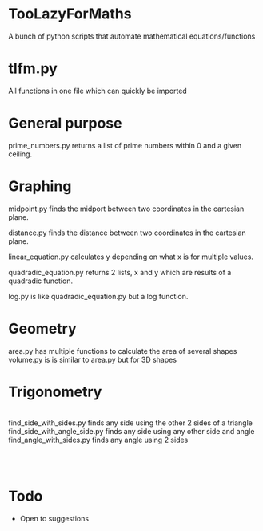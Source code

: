 # TooLazyForMaths
A bunch of python scripts that automate mathematical equations/functions
<br>
# tlfm.py
All functions in one file which can quickly be imported
<br>
# General purpose
prime_numbers.py returns a list of prime numbers within 0 and a given ceiling.
<br>
# Graphing
midpoint.py finds the midport between two coordinates in the cartesian plane.

distance.py finds the distance between two coordinates in the cartesian plane.

linear_equation.py calculates y depending on what x is for multiple values.

quadradic_equation.py returns 2 lists, x and y which are results of a quadradic function. 

log.py is like quadradic_equation.py but a log function.
<br>
# Geometry
area.py has multiple functions to calculate the area of several shapes
volume.py is is similar to area.py but for 3D shapes
<br>
# Trigonometry
<br>
find_side_with_sides.py finds any side using the other 2 sides of a triangle
find_side_with_angle_side.py finds any side using any other side and angle
find_angle_with_sides.py finds any angle using 2 sides

<br><br>
# Todo
- Open to suggestions
